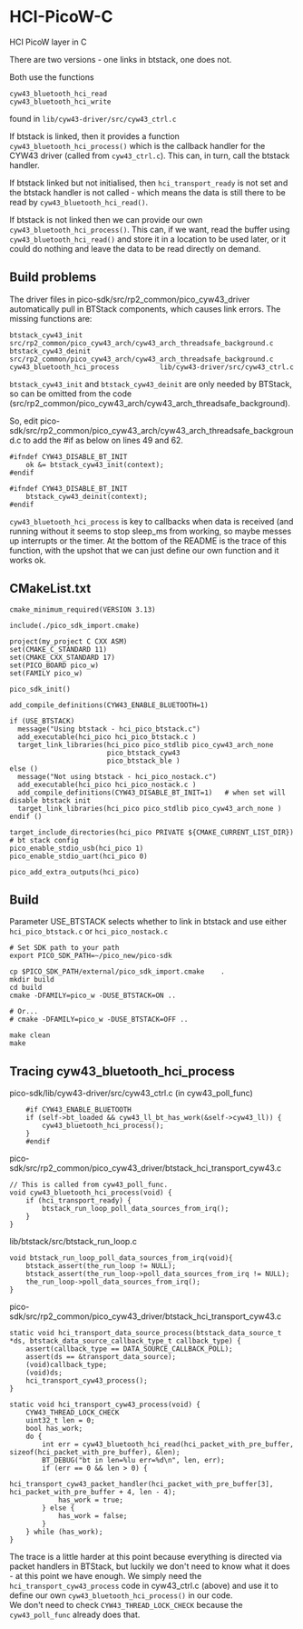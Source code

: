 # HCI-PicoW-C
HCI PicoW layer in C

There are two versions - one links in btstack, one does not.   

Both use the functions
```
cyw43_bluetooth_hci_read
cyw43_bluetooth_hci_write
```
found in ```lib/cyw43-driver/src/cyw43_ctrl.c```

If btstack is linked, then it provides a function ```cyw43_bluetooth_hci_process()``` which is the callback handler for the CYW43 driver (called from ```cyw43_ctrl.c```). This can, in turn, call the btstack handler.

If btstack linked but not initialised, then ```hci_transport_ready``` is not set and the btstack handler is not called - which means the data is still there to be read by ```cyw43_bluetooth_hci_read()```.

If btstack is not linked then we can provide our own ```cyw43_bluetooth_hci_process()```. This can, if we want, read the buffer using ```cyw43_bluetooth_hci_read()``` and store it in a location to be used later, or it could do nothing and leave the data to be read directly on demand.   

## Build problems

The driver files in pico-sdk/src/rp2_common/pico_cyw43_driver automatically pull in BTStack components, which causes link errors.
The missing functions are:    

```
btstack_cyw43_init                   src/rp2_common/pico_cyw43_arch/cyw43_arch_threadsafe_background.c
btstack_cyw43_deinit                 src/rp2_common/pico_cyw43_arch/cyw43_arch_threadsafe_background.c
cyw43_bluetooth_hci_process          lib/cyw43-driver/src/cyw43_ctrl.c
```

```btstack_cyw43_init``` and  ```btstack_cyw43_deinit``` are only needed by BTStack, so can be omitted from the code (src/rp2_common/pico_cyw43_arch/cyw43_arch_threadsafe_background).

So, edit pico-sdk/src/rp2_common/pico_cyw43_arch/cyw43_arch_threadsafe_background.c to add the #if as below on lines 49 and 62.   

```
#ifndef CYW43_DISABLE_BT_INIT
    ok &= btstack_cyw43_init(context);
#endif

#ifndef CYW43_DISABLE_BT_INIT
    btstack_cyw43_deinit(context);
#endif
```

```cyw43_bluetooth_hci_process``` is key to callbacks when data is received (and running without it seems to stop sleep_ms from working, so maybe messes up interrupts or the timer.   At the bottom of the README is the trace of this function, with the upshot that we can just define our own function and it works ok.    





## CMakeList.txt


```
cmake_minimum_required(VERSION 3.13)

include(./pico_sdk_import.cmake)

project(my_project C CXX ASM)
set(CMAKE_C_STANDARD 11)
set(CMAKE_CXX_STANDARD 17)
set(PICO_BOARD pico_w)
set(FAMILY pico_w)

pico_sdk_init()

add_compile_definitions(CYW43_ENABLE_BLUETOOTH=1)

if (USE_BTSTACK)
  message("Using btstack - hci_pico_btstack.c")
  add_executable(hci_pico hci_pico_btstack.c )
  target_link_libraries(hci_pico pico_stdlib pico_cyw43_arch_none
                        pico_btstack_cyw43
                        pico_btstack_ble )
else ()
  message("Not using btstack - hci_pico_nostack.c")
  add_executable(hci_pico hci_pico_nostack.c )
  add_compile_definitions(CYW43_DISABLE_BT_INIT=1)   # when set will disable btstack init
  target_link_libraries(hci_pico pico_stdlib pico_cyw43_arch_none )
endif ()

target_include_directories(hci_pico PRIVATE ${CMAKE_CURRENT_LIST_DIR}) # bt stack config
pico_enable_stdio_usb(hci_pico 1)
pico_enable_stdio_uart(hci_pico 0)

pico_add_extra_outputs(hci_pico)
```

## Build

Parameter USE_BTSTACK selects whether to link in btstack and use either ```hci_pico_btstack.c``` or ```hci_pico_nostack.c```  

```
# Set SDK path to your path
export PICO_SDK_PATH=~/pico_new/pico-sdk

cp $PICO_SDK_PATH/external/pico_sdk_import.cmake    .
mkdir build
cd build
cmake -DFAMILY=pico_w -DUSE_BTSTACK=ON ..

# Or...
# cmake -DFAMILY=pico_w -DUSE_BTSTACK=OFF ..

make clean
make

```

## Tracing cyw43_bluetooth_hci_process

pico-sdk/lib/cyw43-driver/src/cyw43_ctrl.c (in cyw43_poll_func)
```
    #if CYW43_ENABLE_BLUETOOTH
    if (self->bt_loaded && cyw43_ll_bt_has_work(&self->cyw43_ll)) {
        cyw43_bluetooth_hci_process();
    }
    #endif
```


pico-sdk/src/rp2_common/pico_cyw43_driver/btstack_hci_transport_cyw43.c
```
// This is called from cyw43_poll_func.
void cyw43_bluetooth_hci_process(void) {
    if (hci_transport_ready) {
        btstack_run_loop_poll_data_sources_from_irq();
    }
}
```

lib/btstack/src/btstack_run_loop.c
```
void btstack_run_loop_poll_data_sources_from_irq(void){
    btstack_assert(the_run_loop != NULL);
    btstack_assert(the_run_loop->poll_data_sources_from_irq != NULL);
    the_run_loop->poll_data_sources_from_irq();
}
```

pico-sdk/src/rp2_common/pico_cyw43_driver/btstack_hci_transport_cyw43.c
```
static void hci_transport_data_source_process(btstack_data_source_t *ds, btstack_data_source_callback_type_t callback_type) {
    assert(callback_type == DATA_SOURCE_CALLBACK_POLL);
    assert(ds == &transport_data_source);
    (void)callback_type;
    (void)ds;
    hci_transport_cyw43_process();
}
```

```
static void hci_transport_cyw43_process(void) {
    CYW43_THREAD_LOCK_CHECK
    uint32_t len = 0;
    bool has_work;
    do {
        int err = cyw43_bluetooth_hci_read(hci_packet_with_pre_buffer, sizeof(hci_packet_with_pre_buffer), &len);
        BT_DEBUG("bt in len=%lu err=%d\n", len, err);
        if (err == 0 && len > 0) {
            hci_transport_cyw43_packet_handler(hci_packet_with_pre_buffer[3], hci_packet_with_pre_buffer + 4, len - 4);
            has_work = true;
        } else {
            has_work = false;
        }
    } while (has_work);
}
```

The trace is a little harder at this point because everything is directed via packet handlers in BTStack, but luckily we don't need to know what it does - at this point we have enough. We simply need the ```hci_transport_cyw43_process``` code in cyw43_ctrl.c (above) and use it to define our own ```cyw43_bluetooth_hci_process()``` in our code.   
We don't need to check ```CYW43_THREAD_LOCK_CHECK``` because the ```cyw43_poll_func``` already does that.   



